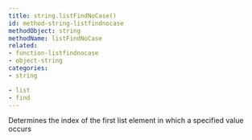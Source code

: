 ```yaml
---
title: string.listFindNoCase()
id: method-string-listfindnocase
methodObject: string
methodName: listFindNoCase
related:
- function-listfindnocase
- object-string
categories:
- string

- list
- find
---
```


Determines the index of the first list element in which a
specified value occurs